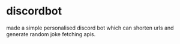 # discordbot
made a simple personalised discord bot which can shorten urls and generate random joke fetching apis.
